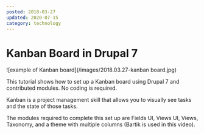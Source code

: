 ```yaml
---
posted: 2018-03-27
updated: 2020-07-15
category: technology
---
```


# Kanban Board in Drupal 7

![example of Kanban board](/images/2018.03.27-kanban board.jpg)

This tutorial shows how to set up a Kanban board using Drupal 7 and contributed modules. No coding is required. 

Kanban is a project management skill that allows you to visually see tasks and the state of those tasks.

The modules required to complete this set up are Fields UI, Views UI, Views, Taxonomy, and a theme with multiple columns (Bartik is used in this video).
